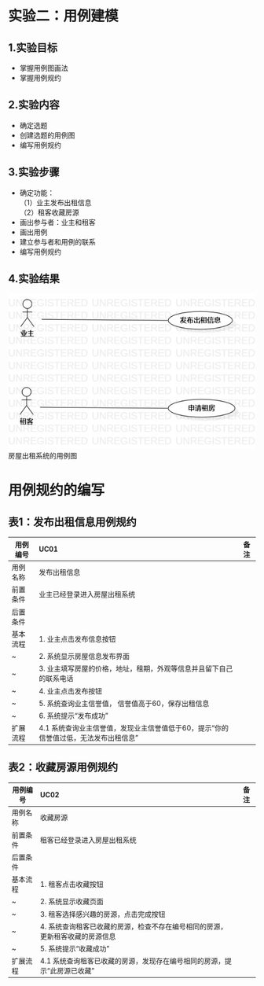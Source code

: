 # 实验二：用例建模
## 1.实验目标
- 掌握用例图画法
- 掌握用例规约
## 2.实验内容
- 确定选题
- 创建选题的用例图
- 编写用例规约
## 3.实验步骤
- 确定功能：  
（1）业主发布出租信息  
（2）租客收藏房源
- 画出参与者：业主和租客
- 画出用例
- 建立参与者和用例的联系
- 编写用例规约
## 4.实验结果
![用例图](./Lab2-UseCaseDiagram.jpg)  
房屋出租系统的用例图  

# 用例规约的编写

## 表1：发布出租信息用例规约  

用例编号  | UC01 | 备注  
-|:-|-  
用例名称  | 发布出租信息  |   
前置条件  |  业主已经登录进入房屋出租系统    |    
后置条件  |      |    
基本流程  | 1. 业主点击发布信息按钮 |    
~| 2. 系统显示房屋信息发布界面 |   
~| 3. 业主填写房屋的价格，地址，租期，外观等信息并且留下自己的联系电话  |   
~| 4. 业主点击发布按钮|  
~| 5. 系统查询业主信誉值， 信誉值高于60，保存出租信息 |   
~| 6. 系统提示“发布成功”|  
扩展流程  | 4.1  系统查询业主信誉值，发现业主信誉值低于60，提示“你的信誉值过低，无法发布出租信息” |    




## 表2：收藏房源用例规约  

用例编号  | UC02 | 备注  
-|:-|-  
用例名称  | 收藏房源  |   
前置条件  |   租客已经登录进入房屋出租系统   |    
后置条件  |      |    
基本流程  | 1. 租客点击收藏按钮 |    
~| 2. 系统显示收藏页面 |   
~| 3. 租客选择感兴趣的房源，点击完成按钮  |    
~| 4. 系统查询租客已收藏的房源，检查不存在编号相同的房源，更新租客收藏的房源信息  |  
~| 5. 系统提示“收藏成功”  | 
扩展流程  | 4.1 系统查询租客已收藏的房源，发现存在编号相同的房源，提示“此房源已收藏”  |    
